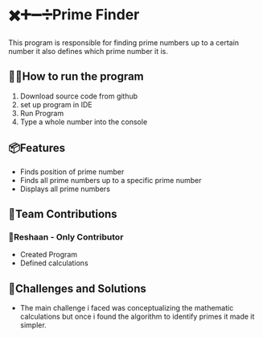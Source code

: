# ✖️➕➖➗Prime Finder
This program is responsible for finding prime numbers up to a certain number it also defines which prime number it is.

## 😶‍🌫️How to run the program
1. Download source code from github
2. set up program in IDE
3. Run Program
4. Type a whole number into the console

## 📦Features

- Finds position of prime number
- Finds all prime numbers up to a specific prime number
- Displays all prime numbers

## 👥Team Contributions

### 🤯Reshaan - Only Contributor
- Created Program
- Defined calculations

## 🫤Challenges and Solutions
- The main challenge i faced was conceptualizing the mathematic calculations but once i found the algorithm to identify primes it made it simpler.

